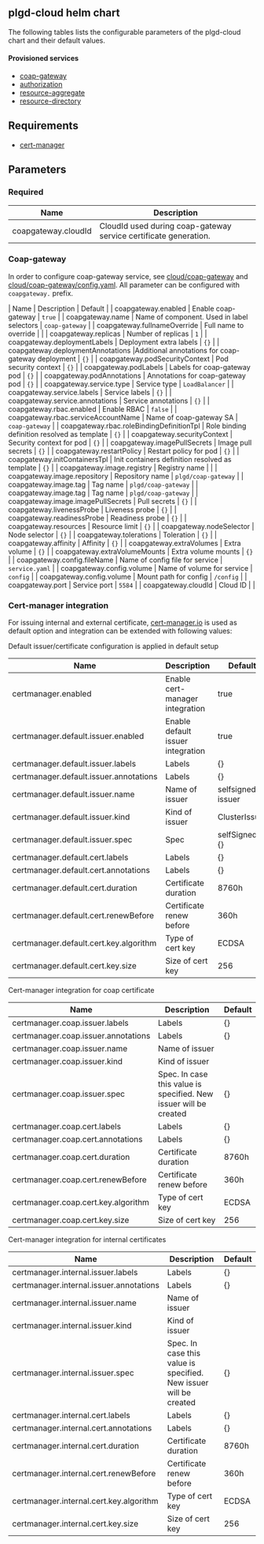 
## plgd-cloud helm chart

The following tables lists the configurable parameters of the plgd-cloud chart and their default values.

#### Provisioned services

- [coap-gateway](https://github.com/plgd-dev/cloud/tree/v2/coap-gateway)
- [authorization](https://github.com/plgd-dev/cloud/tree/v2/authorization)
- [resource-aggregate](https://github.com/plgd-dev/cloud/tree/v2/resource-aggregate)
- [resource-directory](https://github.com/plgd-dev/cloud/tree/v2/resource-directory)

## Requirements

- [cert-manager](https://artifacthub.io/packages/helm/cert-manager/cert-manager)

## Parameters

### Required

| Name  | Description  |  
|---|---|
| coapgateway.cloudId  | CloudId used during coap-gateway service certificate generation. |

### Coap-gateway

In order to configure coap-gateway service, see [cloud/coap-gateway](https://github.com/plgd-dev/cloud/tree/v2/coap-gateway)
and [cloud/coap-gateway/config.yaml](https://github.com/plgd-dev/cloud/blob/v2/coap-gateway/config.yaml).
All parameter can be configured with `coapgateway.` prefix.

| Name  | Description  | Default  |
| coapgateway.enabled  | Enable coap-gateway  | `true` |
| coapgateway.name  | Name of component. Used in label selectors  | `coap-gateway` |
| coapgateway.fullnameOverride  | Full name to override  |  |
| coapgateway.replicas  | Number of replicas  | `1` |
| coapgateway.deploymentLabels  | Deployment extra labels  | `{}` |
| coapgateway.deploymentAnnotations  |Additional annotations for coap-gateway deployment | `{}` |
| coapgateway.podSecurityContext  | Pod security context | `{}` |
| coapgateway.podLabels  | Labels for coap-gateway pod | `{}` |
| coapgateway.podAnnotations  | Annotations for coap-gateway pod | `{}` |
| coapgateway.service.type  | Service type | `LoadBalancer` |
| coapgateway.service.labels  | Service labels | `{}` |
| coapgateway.service.annotations  | Service annotations | `{}` |
| coapgateway.rbac.enabled  | Enable RBAC | `false` |
| coapgateway.rbac.serviceAccountName  | Name of coap-gateway SA | `coap-gateway` |
| coapgateway.rbac.roleBindingDefinitionTpl  | Role binding definition resolved as template | `{}` |
| coapgateway.securityContext  | Security context for pod | `{}` |
| coapgateway.imagePullSecrets  | Image pull secrets | `{}` |
| coapgateway.restartPolicy  | Restart policy for pod | `{}` |
| coapgateway.initContainersTpl  | Init containers definition resolved as template | `{}` |
| coapgateway.image.registry  | Registry name |  |
| coapgateway.image.repository  | Repository name | `plgd/coap-gateway` |
| coapgateway.image.tag  | Tag name | `plgd/coap-gateway` |
| coapgateway.image.tag  | Tag name | `plgd/coap-gateway` |
| coapgateway.image.imagePullSecrets  | Pull secrets | `{}` |
| coapgateway.livenessProbe  | Liveness probe | `{}` |
| coapgateway.readinessProbe  | Readiness  probe | `{}` |
| coapgateway.resources  | Resource  limit | `{}` |
| coapgateway.nodeSelector  | Node selector | `{}` |
| coapgateway.tolerations  | Toleration  | `{}` |
| coapgateway.affinity  | Affinity | `{}` |
| coapgateway.extraVolumes  | Extra volume | `{}` |
| coapgateway.extraVolumeMounts  | Extra volume mounts | `{}` |
| coapgateway.config.fileName  | Name of config file for service | `service.yaml` |
| coapgateway.config.volume  | Name of volume for service | `config` |
| coapgateway.config.volume  | Mount path for config | `/config` |
| coapgateway.port  | Service port | `5584` |
| coapgateway.cloudId  | Cloud ID |  |

### Cert-manager integration

For issuing internal and external certificate, [cert-manager.io](https://cert-manager.io/) is used as default option and 
integration can be extended with following values:

Default issuer/certificate configuration is applied in default setup

| Name  | Description  | Default  |
|---|---|---|
| certmanager.enabled  | Enable cert-manager integration  | true  | 
| certmanager.default.issuer.enabled  | Enable default issuer integration  | true  | 
| certmanager.default.issuer.labels  | Labels  | {}  | 
| certmanager.default.issuer.annotations  | Labels  | {}  | 
| certmanager.default.issuer.name  | Name of issuer  | selfsigned-issuer  | 
| certmanager.default.issuer.kind  | Kind of issuer  | ClusterIssuer  | 
| certmanager.default.issuer.spec  | Spec  | selfSigned: {} | 
| certmanager.default.cert.labels  | Labels  | {} | 
| certmanager.default.cert.annotations  | Labels  | {} | 
| certmanager.default.cert.duration  | Certificate duration  | 8760h | 
| certmanager.default.cert.renewBefore  | Certificate renew before  | 360h | 
| certmanager.default.cert.key.algorithm  | Type of cert key  | ECDSA | 
| certmanager.default.cert.key.size  | Size of cert key  | 256 | 


Cert-manager integration for coap certificate

| Name  | Description  | Default  |
|---|---|---|
| certmanager.coap.issuer.labels  | Labels  | {}  | 
| certmanager.coap.issuer.annotations  | Labels  | {}  | 
| certmanager.coap.issuer.name  | Name of issuer |   | 
| certmanager.coap.issuer.kind  | Kind of issuer  |   | 
| certmanager.coap.issuer.spec  | Spec. In case this value is specified. New issuer will be created  | {} | 
| certmanager.coap.cert.labels  | Labels  | {} | 
| certmanager.coap.cert.annotations  | Labels  | {} | 
| certmanager.coap.cert.duration  | Certificate duration  | 8760h | 
| certmanager.coap.cert.renewBefore  | Certificate renew before  | 360h | 
| certmanager.coap.cert.key.algorithm  | Type of cert key  | ECDSA | 
| certmanager.coap.cert.key.size  | Size of cert key  | 256 | 

Cert-manager integration for internal certificates

| Name  | Description  | Default  |
|---|---|---|
| certmanager.internal.issuer.labels  | Labels  | {}  | 
| certmanager.internal.issuer.annotations  | Labels  | {}  | 
| certmanager.internal.issuer.name  | Name of issuer |   | 
| certmanager.internal.issuer.kind  | Kind of issuer  |   | 
| certmanager.internal.issuer.spec  | Spec. In case this value is specified. New issuer will be created  | {} | 
| certmanager.internal.cert.labels  | Labels  | {} | 
| certmanager.internal.cert.annotations  | Labels  | {} | 
| certmanager.internal.cert.duration  | Certificate duration  | 8760h | 
| certmanager.internal.cert.renewBefore  | Certificate renew before  | 360h | 
| certmanager.internal.cert.key.algorithm  | Type of cert key  | ECDSA | 
| certmanager.internal.cert.key.size  | Size of cert key  | 256 |